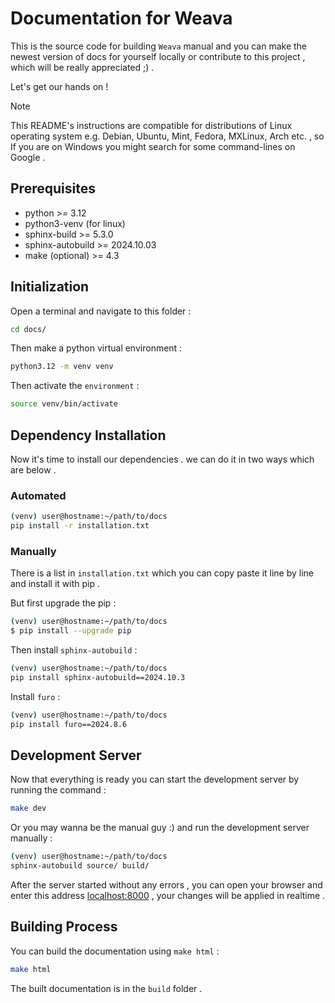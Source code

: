 # Documentation for Weava

This is the source code for building `Weava` manual and you can make the newest version of docs for yourself locally or contribute to this project , which will be really appreciated ;) .

Let's get our hands on !

> [!NOTE]
> This README's instructions are compatible for distributions of Linux operating system e.g. Debian, Ubuntu, Mint, Fedora, MXLinux, Arch etc. , so If you are on Windows you might search for some command-lines on Google .

## Prerequisites

- python >= 3.12
- python3-venv (for linux)
- sphinx-build >= 5.3.0
- sphinx-autobuild >= 2024.10.03
- make (optional) >= 4.3

## Initialization

Open a terminal and navigate to this folder :

```bash
cd docs/
```

Then make a python virtual environment :

```bash
python3.12 -m venv venv
```

Then activate the `environment` :

```bash
source venv/bin/activate
```

## Dependency Installation

Now it's time to install our dependencies . we can do it in two ways which are below .

### Automated

```bash
(venv) user@hostname:~/path/to/docs
pip install -r installation.txt
```

### Manually

There is a list in `installation.txt` which you can copy paste it line by line and install it with pip .

But first upgrade the pip :

```bash
(venv) user@hostname:~/path/to/docs
$ pip install --upgrade pip
```

Then install `sphinx-autobuild` :

```bash
(venv) user@hostname:~/path/to/docs
pip install sphinx-autobuild==2024.10.3
```

Install `furo` :

```bash
(venv) user@hostname:~/path/to/docs
pip install furo==2024.8.6
```

## Development Server

Now that everything is ready you can start the development server by running the command :

```bash
make dev
```

Or you may wanna be the manual guy :) and run the development server manually :

```bash
(venv) user@hostname:~/path/to/docs
sphinx-autobuild source/ build/
```

After the server started without any errors , you can open your browser and enter this address [localhost:8000](http://localhost:8000) , your changes will be applied in realtime .

## Building Process

You can build the documentation using `make html` :

```bash
make html
```

The built documentation is in the `build` folder .
